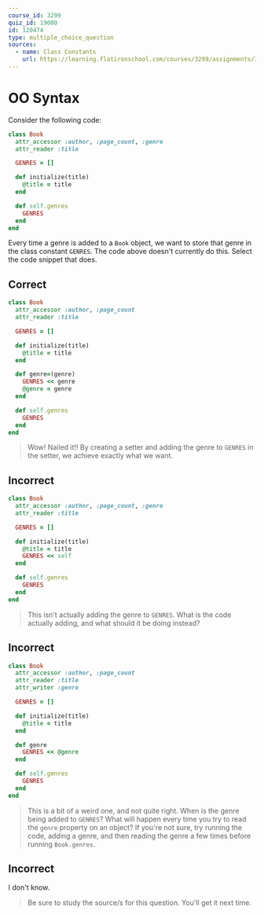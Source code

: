 ```yaml
---
course_id: 3299
quiz_id: 19080
id: 120474
type: multiple_choice_question
sources:
  - name: Class Constants
    url: https://learning.flatironschool.com/courses/3299/assignments/74045
---
```


# OO Syntax

Consider the following code:

```rb
class Book
  attr_accessor :author, :page_count, :genre
  attr_reader :title

  GENRES = []

  def initialize(title)
    @title = title
  end

  def self.genres
    GENRES
  end
end
```

Every time a genre is added to a `Book` object, we want to store that genre in
the class constant `GENRES`. The code above doesn't currently do this. Select
the code snippet that does.

## Correct

```rb
class Book
  attr_accessor :author, :page_count
  attr_reader :title

  GENRES = []

  def initialize(title)
    @title = title
  end

  def genre=(genre)
    GENRES << genre
    @genre = genre
  end

  def self.genres
    GENRES
  end
end
```

> Wow! Nailed it!! By creating a setter and adding the genre to `GENRES` in the
> setter, we achieve exactly what we want.

## Incorrect

```rb
class Book
  attr_accessor :author, :page_count, :genre
  attr_reader :title

  GENRES = []

  def initialize(title)
    @title = title
    GENRES << self
  end

  def self.genres
    GENRES
  end
end
```

> This isn't actually adding the genre to `GENRES`. What is the code actually
> adding, and what should it be doing instead?

## Incorrect

```rb
class Book
  attr_accessor :author, :page_count
  attr_reader :title
  attr_writer :genre

  GENRES = []

  def initialize(title)
    @title = title
  end

  def genre
    GENRES << @genre
  end

  def self.genres
    GENRES
  end
end
```

> This is a bit of a weird one, and not quite right. When is the genre being
> added to `GENRES`? What will happen every time you try to read the `genre`
> property on an object? If you're not sure, try running the code, adding a
> genre, and then reading the genre a few times before running `Book.genres`.

## Incorrect

I don't know.

> Be sure to study the source/s for this question. You'll get it next time.
